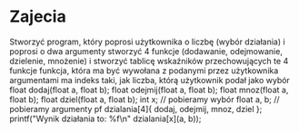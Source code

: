 # Zajecia

Stworzyć program, który poprosi użytkownika o liczbę (wybór działania) i poprosi o dwa argumenty
stworzyć 4 funkcje (dodawanie, odejmowanie, dzielenie, mnożenie) i stworzyć tablicę wskaźników przechowujących te 4 funkcje 
funkcja, która ma być wywołana z podanymi przez użytkownika argumentami ma indeks taki, jak liczba, którą użytkownik podał jako wybór
float dodaj(float a, float b);
float odejmij(float a, float b);
float mnoz(float a, float b);
float dziel(float a, float b);
int x; // pobieramy wybór
float a, b; // pobieramy argumenty
pf dzialania[4]{
dodaj, odejmij, mnoz, dziel
};
printf("Wynik działania to: %f\n" dzialania[x](a, b));
